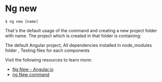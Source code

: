 # Ng new

`$ ng new [name]`

That's the default usage of the command and creating a new project folder with name. The project which is created in that folder is containing:

The default Angular project, All dependencies installed in node_modules folder , Testing files for each components

Visit the following resources to learn more:

- [Ng New - Angular.io](https://angular.io/cli/new)
- [ng New command](https://www.youtube.com/watch?v=NdEpZezptkQ)
